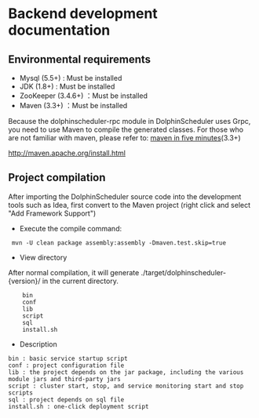 # Backend development documentation

## Environmental requirements

 * Mysql (5.5+) :  Must be installed
 * JDK (1.8+) :  Must be installed
 * ZooKeeper (3.4.6+) ：Must be installed
 * Maven (3.3+) ：Must be installed

Because the dolphinscheduler-rpc module in DolphinScheduler uses Grpc, you need to use Maven to compile the generated classes.
For those who are not familiar with maven, please refer to: [maven in five minutes](http://maven.apache.org/guides/getting-started/maven-in-five-minutes.html)(3.3+)

http://maven.apache.org/install.html

## Project compilation
After importing the DolphinScheduler source code into the development tools such as Idea, first convert to the Maven project (right click and select "Add Framework Support")

* Execute the compile command:

```
 mvn -U clean package assembly:assembly -Dmaven.test.skip=true
```

* View directory

After normal compilation, it will generate ./target/dolphinscheduler-{version}/ in the current directory.

```
    bin
    conf
    lib
    script
    sql
    install.sh
```

- Description

```
bin : basic service startup script
conf : project configuration file
lib : the project depends on the jar package, including the various module jars and third-party jars
script : cluster start, stop, and service monitoring start and stop scripts
sql : project depends on sql file
install.sh : one-click deployment script
```

   
